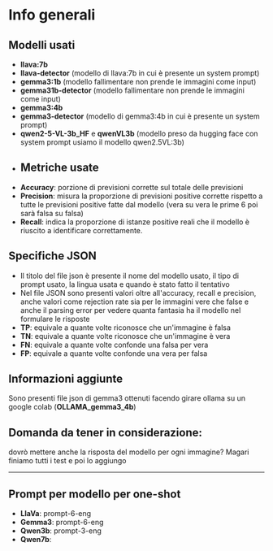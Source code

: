 # Info generali
## Modelli usati
- **llava:7b**
- **llava-detector** (modello di llava:7b in cui è presente un system prompt)
- **gemma3:1b** (modello fallimentare non prende le immagini come input)
- **gemma31b-detector** (modello fallimentare non prende le immagini come input)
- **gemma3:4b**
- **gemma3-detector** (modello di gemma3:4b in cui è presente un system prompt)
- **qwen2-5-VL-3b_HF** e **qwenVL3b** (modello preso da hugging face con system prompt usiamo il modello qwen2.5VL:3b)
- ## Metriche usate
- **Accuracy**: porzione di previsioni corrette sul totale delle previsioni
- **Precision**: misura la proporzione di previsioni positive corrette rispetto a tutte le previsioni positive fatte dal modello (vera su vera le prime 6 poi sarà falsa su falsa)
- **Recall**: indica la proporzione di istanze positive reali che il modello è riuscito a identificare correttamente. 
## Specifiche JSON
- Il titolo del file json è presente il nome del modello usato, il tipo di prompt usato, la lingua usata e quando è stato fatto il tentativo
- Nel file JSON sono presenti valori oltre all'accuracy, recall e precision, anche valori come rejection rate sia per le immagini vere che false e anche il parsing error per vedere quanta fantasia ha il modello nel formulare le risposte
- **TP**: equivale a quante volte riconosce che un'immagine è falsa
- **TN**: equivale a quante volte riconosce che un'immagine è vera
- **FN**: equivale a quante volte confonde una falsa per vera
- **FP**: equivale a quante volte confonde una vera per falsa
## Informazioni aggiunte
Sono presenti file json di gemma3 ottenuti facendo girare ollama su un google colab (**OLLAMA_gemma3_4b**)
## Domanda da tener in considerazione:
dovrò mettere anche la risposta del modello per ogni immagine? Magari finiamo tutti i test e poi lo aggiungo

-----------------------------------------------------------------------------------------------------------------------
## Prompt per modello per one-shot
- **LlaVa**: prompt-6-eng
- **Gemma3**: prompt-6-eng
- **Qwen3b**: prompt-3-eng
- **Qwen7b**: 